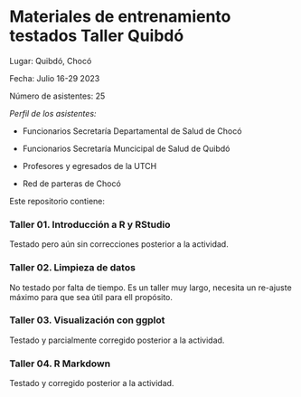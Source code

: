 # Materiales de entrenamiento testados Taller Quibdó

Lugar: Quibdó, Chocó

Fecha: Julio 16-29 2023

Número de asistentes: 25

*Perfil de los asistentes:*

-   Funcionarios Secretaría Departamental de Salud de Chocó

-   Funcionarios Secretaría Muncicipal de Salud de Quibdó

-   Profesores y egresados de la UTCH

-   Red de parteras de Chocó

Este repositorio contiene:

### Taller 01. Introducción a R y RStudio

Testado pero aún sin correcciones posterior a la actividad.

### Taller 02. Limpieza de datos

No testado por falta de tiempo. Es un taller muy largo, necesita un
re-ajuste máximo para que sea útil para ell propósito.

### Taller 03. Visualización con ggplot

Testado y parcialmente corregido posterior a la actividad.

### Taller 04. R Markdown

Testado y corregido posterior a la actividad.
